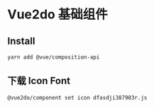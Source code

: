 # Vue2do 基础组件

## Install

```bash
yarn add @vue/composition-api
```

## 下载 Icon Font

```bash
@vue2do/component set icon dfasdji387983r.js
```
